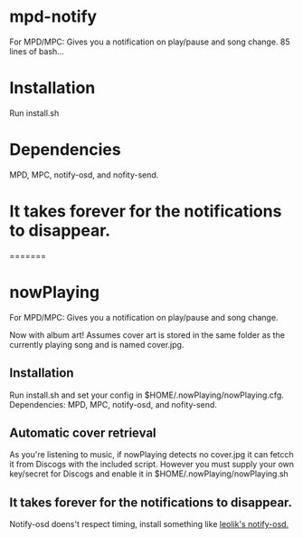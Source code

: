 # mpd-notify
For MPD/MPC: Gives you a notification on play/pause and song change.
85 lines of bash...

# Installation
Run install.sh

# Dependencies
MPD, MPC, notify-osd, and nofity-send.

# It takes forever for the notifications to disappear.
=======
# nowPlaying
For MPD/MPC: Gives you a notification on play/pause and song change.

Now with album art! Assumes cover art is stored in the same folder as the currently playing song and is named cover.jpg.

## Installation
Run install.sh and set your config in $HOME/.nowPlaying/nowPlaying.cfg. Dependencies: MPD, MPC, notify-osd, and nofity-send.


## Automatic cover retrieval
As you're listening to music, if nowPlaying detects no cover.jpg it can fetcch it from Discogs with the included script. However you must supply your own key/secret for Discogs and enable it in $HOME/.nowPlaying/nowPlaying.sh

## It takes forever for the notifications to disappear.
Notify-osd doens't respect timing, install something like <a href="https://launchpad.net/~leolik/+archive/ubuntu/leolik">leolik's notify-osd.</a>
